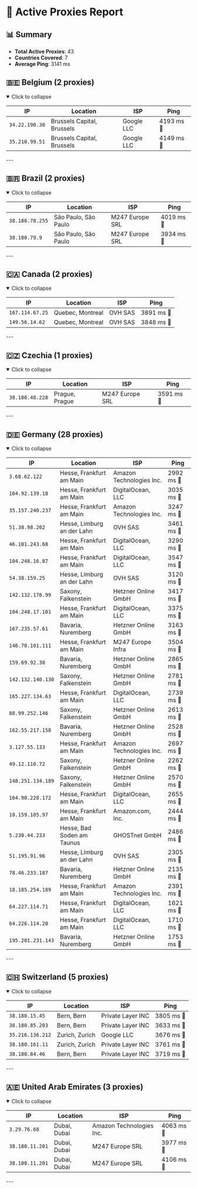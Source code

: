 # 🚀 Active Proxies Report

## 📊 Summary
- **Total Active Proxies**: 43
- **Countries Covered**: 7
- **Average Ping**: 3141 ms

## 🇧🇪 Belgium (2 proxies)
<details open>
<summary>Click to collapse</summary>

| IP | Location | ISP | Ping |
|----|----------|-------|----|
| `34.22.190.30` | Brussels Capital, Brussels | Google LLC | 4193 ms 🦥 |
| `35.210.99.51` | Brussels Capital, Brussels | Google LLC | 4149 ms 🦥 |

</details>
---

## 🇧🇷 Brazil (2 proxies)
<details open>
<summary>Click to collapse</summary>

| IP | Location | ISP | Ping |
|----|----------|-------|----|
| `38.180.78.255` | São Paulo, São Paulo | M247 Europe SRL | 4019 ms 🦥 |
| `38.180.79.9` | São Paulo, São Paulo | M247 Europe SRL | 3934 ms 🦥 |

</details>
---

## 🇨🇦 Canada (2 proxies)
<details open>
<summary>Click to collapse</summary>

| IP | Location | ISP | Ping |
|----|----------|-------|----|
| `167.114.67.25` | Quebec, Montreal | OVH SAS | 3891 ms 🦥 |
| `149.56.14.62` | Quebec, Montreal | OVH SAS | 3848 ms 🦥 |

</details>
---

## 🇨🇿 Czechia (1 proxies)
<details open>
<summary>Click to collapse</summary>

| IP | Location | ISP | Ping |
|----|----------|-------|----|
| `38.180.48.228` | Prague, Prague | M247 Europe SRL | 3591 ms 🦥 |

</details>
---

## 🇩🇪 Germany (28 proxies)
<details open>
<summary>Click to collapse</summary>

| IP | Location | ISP | Ping |
|----|----------|-------|----|
| `3.68.62.122` | Hesse, Frankfurt am Main | Amazon Technologies Inc. | 2992 ms 🦥 |
| `164.92.139.18` | Hesse, Frankfurt am Main | DigitalOcean, LLC | 3035 ms 🦥 |
| `35.157.240.237` | Hesse, Frankfurt am Main | Amazon Technologies Inc. | 3247 ms 🦥 |
| `51.38.98.202` | Hesse, Limburg an der Lahn | OVH SAS | 3461 ms 🦥 |
| `46.101.243.68` | Hesse, Frankfurt am Main | DigitalOcean, LLC | 3290 ms 🦥 |
| `104.248.16.87` | Hesse, Frankfurt am Main | DigitalOcean, LLC | 3547 ms 🦥 |
| `54.38.159.25` | Hesse, Limburg an der Lahn | OVH SAS | 3120 ms 🦥 |
| `142.132.178.99` | Saxony, Falkenstein | Hetzner Online GmbH | 3417 ms 🦥 |
| `104.248.17.101` | Hesse, Frankfurt am Main | DigitalOcean, LLC | 3375 ms 🦥 |
| `167.235.57.61` | Bavaria, Nuremberg | Hetzner Online GmbH | 3163 ms 🦥 |
| `146.70.101.111` | Hesse, Frankfurt am Main | M247 Europe Infra | 3504 ms 🦥 |
| `159.69.92.30` | Bavaria, Nuremberg | Hetzner Online GmbH | 2865 ms 🦥 |
| `142.132.140.130` | Saxony, Falkenstein | Hetzner Online GmbH | 2781 ms 🦥 |
| `165.227.134.63` | Hesse, Frankfurt am Main | DigitalOcean, LLC | 2739 ms 🦥 |
| `88.99.252.146` | Saxony, Falkenstein | Hetzner Online GmbH | 2613 ms 🦥 |
| `162.55.217.158` | Bavaria, Nuremberg | Hetzner Online GmbH | 2528 ms 🦥 |
| `3.127.55.133` | Hesse, Frankfurt am Main | Amazon Technologies Inc. | 2697 ms 🦥 |
| `49.12.110.72` | Saxony, Falkenstein | Hetzner Online GmbH | 2262 ms 🦥 |
| `148.251.134.189` | Saxony, Falkenstein | Hetzner Online GmbH | 2570 ms 🦥 |
| `164.90.228.172` | Hesse, Frankfurt am Main | DigitalOcean, LLC | 2655 ms 🦥 |
| `18.159.105.97` | Hesse, Frankfurt am Main | Amazon.com, Inc. | 2444 ms 🦥 |
| `5.230.44.233` | Hesse, Bad Soden am Taunus | GHOSTnet GmbH | 2486 ms 🦥 |
| `51.195.91.96` | Hesse, Limburg an der Lahn | OVH SAS | 2305 ms 🦥 |
| `78.46.233.187` | Bavaria, Nuremberg | Hetzner Online GmbH | 2135 ms 🦥 |
| `18.185.254.189` | Hesse, Frankfurt am Main | Amazon Technologies Inc. | 2391 ms 🦥 |
| `64.227.114.71` | Hesse, Frankfurt am Main | DigitalOcean, LLC | 1621 ms 🦥 |
| `64.226.114.20` | Hesse, Frankfurt am Main | DigitalOcean, LLC | 1710 ms 🦥 |
| `195.201.231.143` | Bavaria, Nuremberg | Hetzner Online GmbH | 1753 ms 🦥 |

</details>
---

## 🇨🇭 Switzerland (5 proxies)
<details open>
<summary>Click to collapse</summary>

| IP | Location | ISP | Ping |
|----|----------|-------|----|
| `38.180.15.45` | Bern, Bern | Private Layer INC | 3805 ms 🦥 |
| `38.180.85.203` | Bern, Bern | Private Layer INC | 3633 ms 🦥 |
| `35.216.136.212` | Zurich, Zurich | Google LLC | 3676 ms 🦥 |
| `38.180.161.11` | Zurich, Zurich | Private Layer INC | 3761 ms 🦥 |
| `38.180.84.46` | Bern, Bern | Private Layer INC | 3719 ms 🦥 |

</details>
---

## 🇦🇪 United Arab Emirates (3 proxies)
<details open>
<summary>Click to collapse</summary>

| IP | Location | ISP | Ping |
|----|----------|-------|----|
| `3.29.76.68` | Dubai, Dubai | Amazon Technologies Inc. | 4063 ms 🦥 |
| `38.180.11.201` | Dubai, Dubai | M247 Europe SRL | 3977 ms 🦥 |
| `38.180.11.201` | Dubai, Dubai | M247 Europe SRL | 4106 ms 🦥 |

</details>
---

